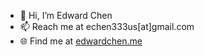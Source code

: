 - 👋 Hi, I’m Edward Chen
- 📫 Reach me at echen333us[at]gmail.com
- 🌐 Find me at [edwardchen.me](https://edwardchen.me)

<!---
echen333/echen333 is a ✨ special ✨ repository because its `README.md` (this file) appears on your GitHub profile.
You can click the Preview link to take a look at your changes.
--->
